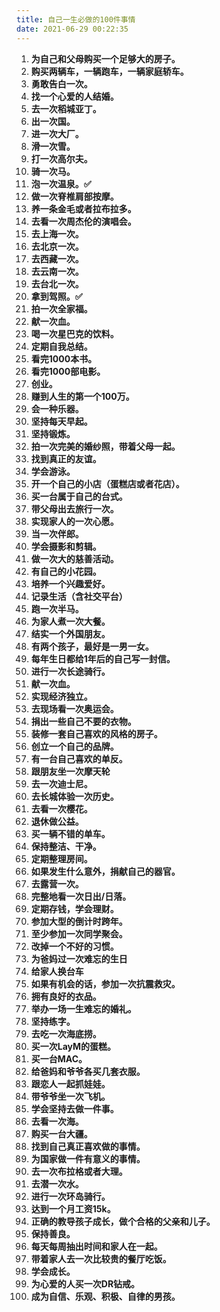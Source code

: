 ```yaml
---
title: 自己一生必做的100件事情
date: 2021-06-29 00:22:35
---
```


1. **为自己和父母购买一个足够大的房子。**
2. **购买两辆车，一辆跑车，一辆家庭轿车。**
3. **勇敢告白一次。**
4. **找一个心爱的人结婚。**
5. **去一次稻城亚丁。**
6. **出一次国。**
7. **进一次大厂。**
8. **滑一次雪。**
9. **打一次高尔夫。**
10. **骑一次马。**
11. **泡一次温泉。✅**
12. **做一次脊椎肩部按摩。**
13. **养一条金毛或者拉布拉多。**
14. **去看一次周杰伦的演唱会。**
15. **去上海一次。**
16. **去北京一次。**
17. **去西藏一次。**
18. **去云南一次。**
19. **去台北一次。**
20. **拿到驾照。✅**
21. **拍一次全家福。**
22. **献一次血。**
23. **喝一次星巴克的饮料。**
24. **定期自我总结。**
25. **看完1000本书。**
26. **看完1000部电影。**
27. **创业。**
28. **赚到人生的第一个100万。**
29. **会一种乐器。**
30. **坚持每天早起。**
31. **坚持锻炼。**
32. **拍一次完美的婚纱照，带着父母一起。**
33. **找到真正的友谊。**
34. **学会游泳。**
35. **开一个自己的小店（蛋糕店或者花店）。**
36. **买一台属于自己的台式。**
37. **带父母出去旅行一次。**
38. **实现家人的一次心愿。**
39. **当一次伴郎。**
40. **学会摄影和剪辑。**
41. **做一次大的慈善活动。**
42. **有自己的小花园。**
43. **培养一个兴趣爱好。**
44. **记录生活（含社交平台）**
45. **跑一次半马。**
46. **为家人煮一次大餐。**
47. **结实一个外国朋友。**
48. **有两个孩子，最好是一男一女。**
49. **每年生日都给1年后的自己写一封信。**
50. **进行一次长途骑行。**
51. **献一次血。**
52. **实现经济独立。**
53. **去现场看一次奥运会。**
54. **捐出一些自己不要的衣物。**
55. **装修一套自己喜欢的风格的房子。**
56. **创立一个自己的品牌。**
57. **有一台自己喜欢的单反。**
58. **跟朋友坐一次摩天轮**
59. **去一次迪士尼。**
60. **去长城体验一次历史。**
61. **去看一次樱花。**
62. **退休做公益。**
63. **买一辆不错的单车。**
64. **保持整洁、干净。**
65. **定期整理房间。**
66. **如果发生什么意外，捐献自己的器官。**
67. **去露营一次。**
68. **完整地看一次日出/日落。**
69. **定期存钱，学会理财。**
70. **参加大型的倒计时跨年。**
71. **至少参加一次同学聚会。**
72. **改掉一个不好的习惯。**
73. **为爸妈过一次难忘的生日**
74. **给家人换台车**
75. **如果有机会的话，参加一次抗震救灾。**
76. **拥有良好的衣品。**
77. **举办一场一生难忘的婚礼。**
78. **坚持练字。**
79. **去吃一次海底捞。**
80. **买一次LayM的蛋糕。**
81. **买一台MAC。**
82. **给爸妈和爷爷各买几套衣服。**
83. **跟恋人一起抓娃娃。**
84. **带爷爷坐一次飞机。**
85. **学会坚持去做一件事。**
86. **去看一次海。**
87. **购买一台大疆。**
88. **找到自己真正喜欢做的事情。**
89. **为国家做一件有意义的事情。**
90. **去一次布拉格或者大理。**
91. **去潜一次水。**
92. **进行一次环岛骑行。**
93. **达到一个月工资15k。**
94. **正确的教导孩子成长，做个合格的父亲和儿子。**
95. **保持善良。**
96. **每天每周抽出时间和家人在一起。**
97. **带着家人去一次比较贵的餐厅吃饭。**
98. **学会成长。**
99. **为心爱的人买一次DR钻戒。**
100. **成为自信、乐观、积极、自律的男孩。**